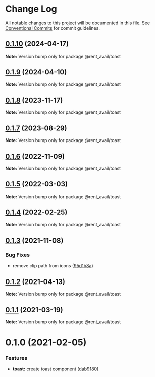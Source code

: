 # Change Log

All notable changes to this project will be documented in this file.
See [Conventional Commits](https://conventionalcommits.org) for commit guidelines.

## [0.1.10](https://github.com/rentalutions/elements/compare/@rent_avail/toast@0.1.5...@rent_avail/toast@0.1.10) (2024-04-17)

**Note:** Version bump only for package @rent_avail/toast

## [0.1.9](https://github.com/rentalutions/elements/compare/@rent_avail/toast@0.1.8...@rent_avail/toast@0.1.9) (2024-04-10)

**Note:** Version bump only for package @rent_avail/toast

## [0.1.8](https://github.com/rentalutions/elements/compare/@rent_avail/toast@0.1.5...@rent_avail/toast@0.1.8) (2023-11-17)

**Note:** Version bump only for package @rent_avail/toast

## [0.1.7](https://github.com/rentalutions/elements/compare/@rent_avail/toast@0.1.5...@rent_avail/toast@0.1.7) (2023-08-29)

**Note:** Version bump only for package @rent_avail/toast

## [0.1.6](https://github.com/rentalutions/elements/compare/@rent_avail/toast@0.1.5...@rent_avail/toast@0.1.6) (2022-11-09)

**Note:** Version bump only for package @rent_avail/toast

## [0.1.5](https://github.com/rentalutions/elements/compare/@rent_avail/toast@0.1.4...@rent_avail/toast@0.1.5) (2022-03-03)

**Note:** Version bump only for package @rent_avail/toast

## [0.1.4](https://github.com/rentalutions/elements/compare/@rent_avail/toast@0.1.3...@rent_avail/toast@0.1.4) (2022-02-25)

**Note:** Version bump only for package @rent_avail/toast

## [0.1.3](https://github.com/rentalutions/elements/compare/@rent_avail/toast@0.1.2...@rent_avail/toast@0.1.3) (2021-11-08)

### Bug Fixes

- remove clip path from icons ([95d1b8a](https://github.com/rentalutions/elements/commit/95d1b8a2921de6b19ccd69c0a2be03bb5fd03b69))

## [0.1.2](https://github.com/rentalutions/elements/compare/@rent_avail/toast@0.1.1...@rent_avail/toast@0.1.2) (2021-04-13)

**Note:** Version bump only for package @rent_avail/toast

## [0.1.1](https://github.com/rentalutions/elements/compare/@rent_avail/toast@0.1.0...@rent_avail/toast@0.1.1) (2021-03-19)

**Note:** Version bump only for package @rent_avail/toast

# 0.1.0 (2021-02-05)

### Features

- **toast:** create toast component ([dab9180](https://github.com/rentalutions/elements/commit/dab9180fef83b5f857f952610282a8afc1cb021f))
